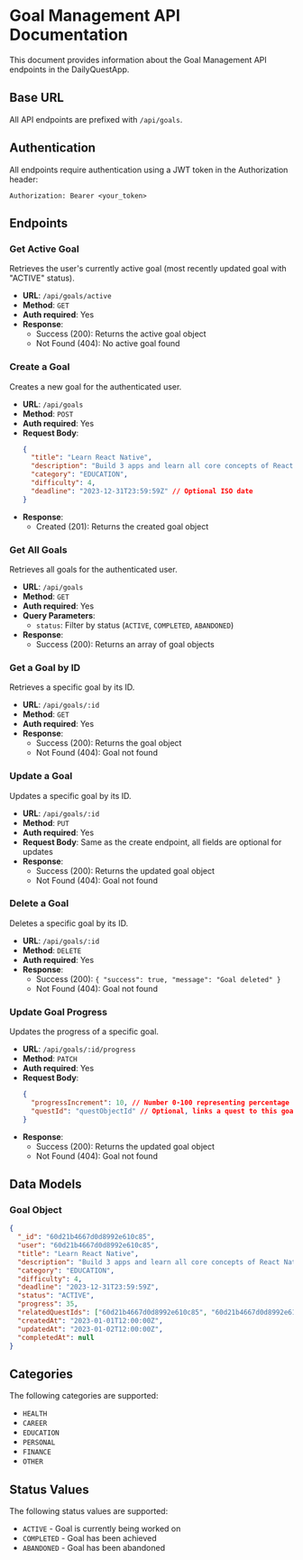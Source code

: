 # Goal Management API Documentation

This document provides information about the Goal Management API endpoints in the DailyQuestApp.

## Base URL

All API endpoints are prefixed with `/api/goals`.

## Authentication

All endpoints require authentication using a JWT token in the Authorization header:

```
Authorization: Bearer <your_token>
```

## Endpoints

### Get Active Goal

Retrieves the user's currently active goal (most recently updated goal with "ACTIVE" status).

- **URL**: `/api/goals/active`
- **Method**: `GET`
- **Auth required**: Yes
- **Response**:
  - Success (200): Returns the active goal object
  - Not Found (404): No active goal found

### Create a Goal

Creates a new goal for the authenticated user.

- **URL**: `/api/goals`
- **Method**: `POST`
- **Auth required**: Yes
- **Request Body**:
  ```json
  {
    "title": "Learn React Native",
    "description": "Build 3 apps and learn all core concepts of React Native",
    "category": "EDUCATION",
    "difficulty": 4,
    "deadline": "2023-12-31T23:59:59Z" // Optional ISO date
  }
  ```
- **Response**:
  - Created (201): Returns the created goal object

### Get All Goals

Retrieves all goals for the authenticated user.

- **URL**: `/api/goals`
- **Method**: `GET`
- **Auth required**: Yes
- **Query Parameters**:
  - `status`: Filter by status (`ACTIVE`, `COMPLETED`, `ABANDONED`)
- **Response**:
  - Success (200): Returns an array of goal objects

### Get a Goal by ID

Retrieves a specific goal by its ID.

- **URL**: `/api/goals/:id`
- **Method**: `GET`
- **Auth required**: Yes
- **Response**:
  - Success (200): Returns the goal object
  - Not Found (404): Goal not found

### Update a Goal

Updates a specific goal by its ID.

- **URL**: `/api/goals/:id`
- **Method**: `PUT`
- **Auth required**: Yes
- **Request Body**: Same as the create endpoint, all fields are optional for updates
- **Response**:
  - Success (200): Returns the updated goal object
  - Not Found (404): Goal not found

### Delete a Goal

Deletes a specific goal by its ID.

- **URL**: `/api/goals/:id`
- **Method**: `DELETE`
- **Auth required**: Yes
- **Response**:
  - Success (200): `{ "success": true, "message": "Goal deleted" }`
  - Not Found (404): Goal not found

### Update Goal Progress

Updates the progress of a specific goal.

- **URL**: `/api/goals/:id/progress`
- **Method**: `PATCH`
- **Auth required**: Yes
- **Request Body**:
  ```json
  {
    "progressIncrement": 10, // Number 0-100 representing percentage points to add
    "questId": "questObjectId" // Optional, links a quest to this goal
  }
  ```
- **Response**:
  - Success (200): Returns the updated goal object
  - Not Found (404): Goal not found

## Data Models

### Goal Object

```json
{
  "_id": "60d21b4667d0d8992e610c85",
  "user": "60d21b4667d0d8992e610c85",
  "title": "Learn React Native",
  "description": "Build 3 apps and learn all core concepts of React Native",
  "category": "EDUCATION",
  "difficulty": 4,
  "deadline": "2023-12-31T23:59:59Z",
  "status": "ACTIVE",
  "progress": 35,
  "relatedQuestIds": ["60d21b4667d0d8992e610c85", "60d21b4667d0d8992e610c86"],
  "createdAt": "2023-01-01T12:00:00Z",
  "updatedAt": "2023-01-02T12:00:00Z",
  "completedAt": null
}
```

## Categories

The following categories are supported:

- `HEALTH`
- `CAREER`
- `EDUCATION`
- `PERSONAL`
- `FINANCE`
- `OTHER`

## Status Values

The following status values are supported:

- `ACTIVE` - Goal is currently being worked on
- `COMPLETED` - Goal has been achieved
- `ABANDONED` - Goal has been abandoned
